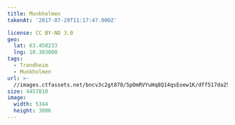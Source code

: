 ```yaml
---
title: Munkholmen
takenAt: '2017-07-29T11:17:47.000Z'

license: CC BY-ND 3.0
geo:
  lat: 63.450233
  lng: 10.383008
tags:
  - Trondheim
  - Munkholmen
url: >-
  //images.ctfassets.net/bncv3c2gt878/5pOmRVYuHq8Q14qsEoew1K/dff517da25bd507b41ba5c5dc63a6f6f/munkholmen_36111706471_o
size: 4457810
image:
  width: 5344
  height: 3006
---
```

